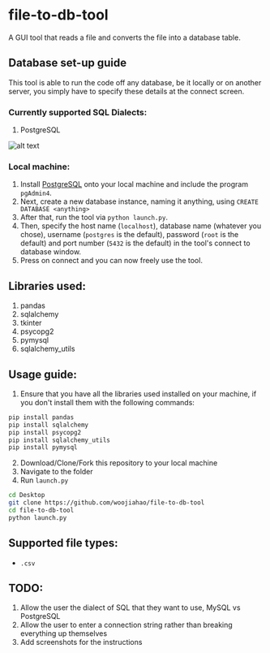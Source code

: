 # file-to-db-tool
A GUI tool that reads a file and converts the file into a database table.

## Database set-up guide 
This tool is able to run the code off any database, be it locally or on another server, you simply have to specify these details at the connect screen.

### Currently supported SQL Dialects:
1. PostgreSQL

![alt text](https://github.com/woojiahao/file-to-db-tool/blob/master/screenshots/connect_db.PNG "Connection Screen")

### Local machine:
1. Install [PostgreSQL](https://www.postgresql.org/download/windows/) onto your local machine and include the program `pgAdmin4`.
2. Next, create a new database instance, naming it anything, using `CREATE DATABASE <anything>`
3. After that, run the tool via `python launch.py`.
4. Then, specify the host name (`localhost`), database name (whatever you chose), username (`postgres` is the default), password (`root` is the default) and port number (`5432` is the default) in the tool's connect to database window.
5. Press on connect and you can now freely use the tool.

## Libraries used:
1. pandas
2. sqlalchemy
3. tkinter
4. psycopg2
5. pymysql
6. sqlalchemy_utils

## Usage guide:
1. Ensure that you have all the libraries used installed on your machine, if you don't install them with the following commands:
```bash
pip install pandas
pip install sqlalchemy
pip install psycopg2
pip install sqlalchemy_utils
pip install pymysql
```
2. Download/Clone/Fork this repository to your local machine
3. Navigate to the folder
4. Run `launch.py`
```bash
cd Desktop
git clone https://github.com/woojiahao/file-to-db-tool
cd file-to-db-tool
python launch.py
```

## Supported file types:
* `.csv`

## TODO:
1. Allow the user the dialect of SQL that they want to use, MySQL vs PostgreSQL
2. Allow the user to enter a connection string rather than breaking everything up themselves
3. Add screenshots for the instructions